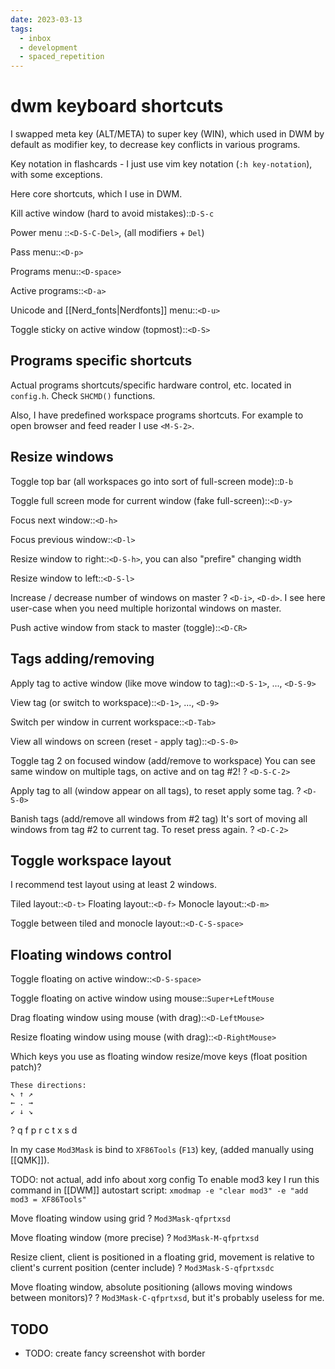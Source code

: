 ```yaml
---
date: 2023-03-13
tags:
  - inbox
  - development
  - spaced_repetition
---
```


# dwm keyboard shortcuts

I swapped meta key (ALT/META) to super key (WIN), which used in DWM by default
as modifier key, to decrease key conflicts in various programs.

Key notation in flashcards - I just use vim key notation (`:h key-notation`),
with some exceptions.

Here core shortcuts, which I use in DWM.

Kill active window (hard to avoid mistakes)::`D-S-c`

Power menu ::`<D-S-C-Del>`, (all modifiers + `Del`)

Pass menu::`<D-p>`

Programs menu::`<D-space>`

Active programs::`<D-a>`

Unicode and [[Nerd_fonts|Nerdfonts]] menu::`<D-u>`

Toggle sticky on active window (topmost)::`<D-S>`

## Programs specific shortcuts

Actual programs shortcuts/specific hardware control, etc. located in
`config.h`.
Check `SHCMD()` functions.

Also, I have predefined workspace programs shortcuts. For example to open
browser and feed reader I use `<M-S-2>`.

## Resize windows

Toggle top bar (all workspaces go into sort of full-screen mode)::`D-b`

Toggle full screen mode for current window (fake full-screen)::`<D-y>`

Focus next window::`<D-h>`

Focus previous window::`<D-l>`

Resize window to right::`<D-S-h>`, you can also "prefire" changing width

Resize window to left::`<D-S-l>`

Increase / decrease number of windows on master
?
`<D-i>`, `<D-d>`. I see here user-case when you need multiple horizontal windows
on master.

Push active window from stack to master (toggle)::`<D-CR>`

## Tags adding/removing

Apply tag to active window (like move window to tag)::`<D-S-1>`, ..., `<D-S-9>`

View tag (or switch to workspace)::`<D-1>`, ..., `<D-9>`

Switch per window in current workspace::`<D-Tab>`

View all windows on screen (reset - apply tag)::`<D-S-0>`

Toggle tag 2 on focused window (add/remove to workspace)
You can see same window on multiple tags, on active and on tag #2!
?
`<D-S-C-2>`

Apply tag to all (window appear on all tags), to reset apply some tag.
?
`<D-S-0>`

Banish tags (add/remove all windows from #2 tag)
It's sort of moving all windows from tag #2 to current tag. To reset press
again.
?
`<D-C-2>`

## Toggle workspace layout

I recommend test layout using at least 2 windows.

Tiled layout::`<D-t>`
Floating layout::`<D-f>`
Monocle layout::`<D-m>`

Toggle between tiled and monocle layout::`<D-C-S-space>`

## Floating windows control

Toggle floating on active window::`<D-S-space>`

Toggle floating on active window using mouse::`Super+LeftMouse`

Drag floating window using mouse (with drag)::`<D-LeftMouse>`

Resize floating window using mouse (with drag)::`<D-RightMouse>`

Which keys you use as floating window resize/move keys (float position patch)?
```
These directions:
↖ ↑ ↗
← . →
↙ ↓ ↘
```
?
q f p
r c t
x s d

In my case `Mod3Mask` is bind to `XF86Tools` (`F13`) key, (added manually using
[[QMK]]).

TODO: not actual, add info about xorg config
To enable mod3 key I run this command in [[DWM]] autostart script:
`xmodmap -e "clear mod3" -e "add mod3 = XF86Tools"`

Move floating window using grid
?
`Mod3Mask-qfprtxsd`

Move floating window (more precise)
?
`Mod3Mask-M-qfprtxsd`

Resize client, client is positioned in a floating grid, movement is relative to
client's current position (center include)
?
`Mod3Mask-S-qfprtxsdc`

Move floating window, absolute positioning (allows moving windows between
monitors)?
?
`Mod3Mask-C-qfprtxsd`, but it's probably useless for me.


## TODO

- TODO: create fancy screenshot with border
